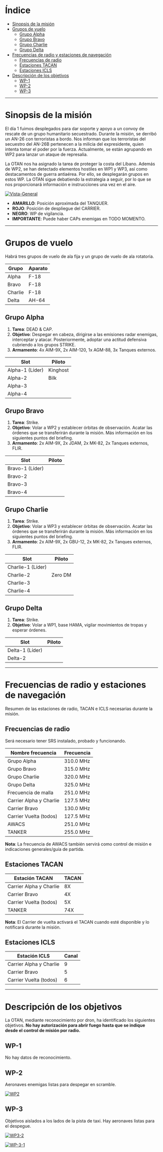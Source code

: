 # Índice

- [Sinopsis de la misión](#sinopsis-de-la-misión)
- [Grupos de vuelo](#grupos-de-vuelo)
  - [Grupo Alpha](#grupo-alpha)
  - [Grupo Bravo](#grupo-bravo)
  - [Grupo Charlie](#grupo-charlie)
  - [Grupo Delta](#grupo-delta)
- [Frecuencias de radio y estaciones de navegación](#frecuencias-de-radio-y-estaciones-de-navegación)
  - [Frecuencias de radio](#frecuencias-de-radio)
  - [Estaciones TACAN](#estaciones-tacan)
  - [Estaciones ICLS](#estaciones-icls)
- [Descripción de los objetivos](#descripción-de-los-objetivos)
  - [WP-1](#wp-1)
  - [WP-2](#wp-2)
  - [WP-3](#wp-3)

---

# Sinopsis de la misión

El día 1 fuimos desplegados para dar soporte y apoyo a un convoy de rescate de un grupo humanitario secuestrado. Durante la misión, se derribó un AN-26 con terroristas a bordo. Nos informan que los terroristas del secuestro del AN-26B pertenecen a la milicia del expresidente, quien intenta tomar el poder por la fuerza. Actualmente, se están agrupando en WP2 para lanzar un ataque de represalia. 

La OTAN nos ha asignado la tarea de proteger la costa del Líbano. Además de WP2, se han detectado elementos hostiles en WP1 y WP3, así como destacamentos de guerra antiaérea. Por ello, se desplegarán grupos en estos WP. La OTAN sigue debatiendo la estrategia a seguir, por lo que se nos proporcionará información e instrucciones una vez en el aire.

[![Vista-General](https://i.ibb.co/jNCzLGn/siria-general-centinela-2.png)](https://ibb.co/YC5Xt8H)

- **AMARILLO**: Posición aproximada del TANQUER.
- **ROJO**: Posición de despliegue del CARRIER.
- **NEGRO**: WP de vigilancia.
- **IMPORTANTE**: Puede haber CAPs enemigas en TODO MOMENTO.

---

# Grupos de vuelo

Habrá tres grupos de vuelo de ala fija y un grupo de vuelo de ala rotatoria.

| Grupo  | Aparato |
|--------|---------|
| Alpha  | F-18    |
| Bravo  | F-18    |
| Charlie| F-18    |
| Delta  | AH-64   |

## Grupo Alpha

1. **Tarea**: DEAD & CAP.
2. **Objetivo**: Despegar en cabeza, dirigirse a las emisiones radar enemigas, interceptar y atacar. Posteriormente, adoptar una actitud defensiva cubriendo a los grupos STRIKE.
3. **Armamento**: 4x AIM-9X, 2x AIM-120, 1x AGM-88, 3x Tanques externos.

| Slot      | Piloto |
|-----------|--------|
| Alpha-1 (Líder) |    Kinghost    |
| Alpha-2         |    Bilk    |
| Alpha-3         |        |
| Alpha-4         |        |

## Grupo Bravo

1. **Tarea**: Strike.
2. **Objetivo**: Volar a WP2 y establecer órbitas de observación. Acatar las órdenes que se transferirán durante la misión. Más información en los siguientes puntos del briefing.
3. **Armamento**: 2x AIM-9X, 2x JDAM, 2x MK-82, 2x Tanques externos, FLIR.

| Slot      | Piloto |
|-----------|--------|
| Bravo-1 (Líder) |        |
| Bravo-2         |        |
| Bravo-3         |        |
| Bravo-4         |        |

## Grupo Charlie

1. **Tarea**: Strike.
2. **Objetivo**: Volar a WP3 y establecer órbitas de observación. Acatar las órdenes que se transferirán durante la misión. Más información en los siguientes puntos del briefing.
3. **Armamento**: 2x AIM-9X, 2x GBU-12, 2x MK-82, 2x Tanques externos, FLIR.

| Slot      | Piloto |
|-----------|--------|
| Charlie-1 (Líder) |        |
| Charlie-2         |  Zero DM      |
| Charlie-3         |        |
| Charlie-4         |        |

## Grupo Delta

1. **Tarea**: Strike.
2. **Objetivo**: Volar a WP1, base HAMA, vigilar movimientos de tropas y esperar órdenes.

| Slot      | Piloto |
|-----------|--------|
| Delta-1 (Líder) |        |
| Delta-2         |        |

---

# Frecuencias de radio y estaciones de navegación

Resumen de las estaciones de radio, TACAN e ICLS necesarias durante la misión.

## Frecuencias de radio

Será necesario tener SRS instalado, probado y funcionando.

| Nombre frecuencia | Frecuencia |
|-------------------|------------|
| Grupo Alpha      | 310.0 MHz   |
| Grupo Bravo      | 315.0 MHz   |
| Grupo Charlie    | 320.0 MHz   |
| Grupo Delta      | 325.0 MHz   |
| Frecuencia de malla | 251.0 MHz   |
| Carrier Alpha y Charlie | 127.5 MHz |
| Carrier Bravo    | 130.0 MHz   |
| Carrier Vuelta (todos) | 127.5 MHz |
| AWACS           | 251.0 MHz   |
| TANKER        | 255.0 MHz   |

**Nota**: La frecuencia de AWACS también servirá como control de misión e indicaciones generales/guía de partida.

## Estaciones TACAN

| Estación TACAN | TACAN |
|---------------|--------|
| Carrier Alpha y Charlie | 8X |
| Carrier Bravo  | 4X |
| Carrier Vuelta (todos) | 5X |
| TANKER      | 74X |

**Nota**: El Carrier de vuelta activará el TACAN cuando esté disponible y lo notificará durante la misión.

## Estaciones ICLS

| Estación ICLS | Canal |
|--------------|--------|
| Carrier Alpha y Charlie | 9 |
| Carrier Bravo  | 5 |
| Carrier Vuelta (todos) | 6 |

---

# Descripción de los objetivos

La OTAN, mediante reconocimiento por dron, ha identificado los siguientes objetivos. **No hay autorización para abrir fuego hasta que se indique desde el control de misión por radio.**

## WP-1

No hay datos de reconocimiento.

## WP-2

Aeronaves enemigas listas para despegar en scramble.

[![WP2](https://i.ibb.co/cXXFJ09M/WP2.webp)](https://ibb.co/WppynZXq)

## WP-3

Objetivos aislados a los lados de la pista de taxi. Hay aeronaves listas para el despegue.

[![WP3-2](https://i.ibb.co/G3b17M9Z/WP3-2.webp)](https://ibb.co/n85Vr1BX)

[![WP-3-1](https://i.ibb.co/BVh8GNwc/WP-3-1.webp)](https://ibb.co/3yxtvzk4)
